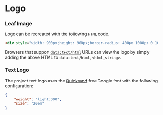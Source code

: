 # Logo

### Leaf Image

Logo can be recreated with the following `HTML` code.

```html
<div style="width: 900px;height: 900px;border-radius: 400px 1000px 0 1000px;background: #699935;"></div>
```

Browsers that support [`data:text/html`](https://developer.mozilla.org/en-US/docs/Web/HTTP/Basics_of_HTTP/Data_URIs) URLs can view the logo by simply adding the above HTML to `data:text/html,<html_string>`.

### Text Logo

The project text logo uses the [Quicksand](https://fonts.google.com/specimen/Quicksand) free Google font with the following configuration:

```json
{
	"weight": "light:300",
	"size": "20em"
}
```
